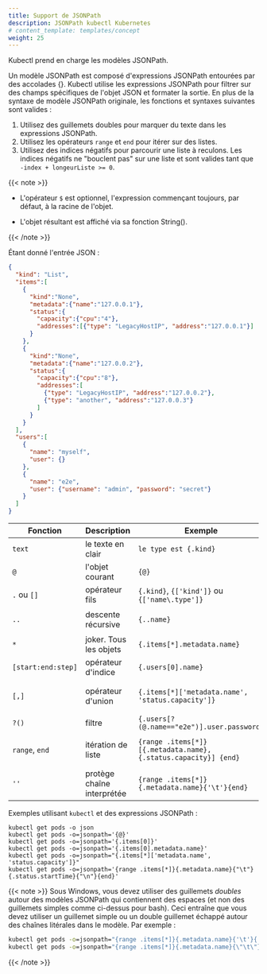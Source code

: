 ```yaml
---
title: Support de JSONPath
description: JSONPath kubectl Kubernetes
# content_template: templates/concept
weight: 25
---
```


<!-- overview -->
Kubectl prend en charge les modèles JSONPath.


<!-- body -->

Un modèle JSONPath est composé d'expressions JSONPath entourées par des accolades {}.
Kubectl utilise les expressions JSONPath pour filtrer sur des champs spécifiques de l'objet JSON et formater la sortie.
En plus de la syntaxe de modèle JSONPath originale, les fonctions et syntaxes suivantes sont valides :


1. Utilisez des guillemets doubles pour marquer du texte dans les expressions JSONPath.
2. Utilisez les opérateurs `range` et `end` pour itérer sur des listes.
3. Utilisez des indices négatifs pour parcourir une liste à reculons. Les indices négatifs ne "bouclent pas" sur une liste et sont valides tant que  `-index + longeurListe >= 0`.

{{< note >}}

- L'opérateur `$` est optionnel, l'expression commençant toujours, par défaut, à la racine de l'objet.

- L'objet résultant est affiché via sa fonction String().

{{< /note >}}

Étant donné l'entrée JSON :

```json
{
  "kind": "List",
  "items":[
    {
      "kind":"None",
      "metadata":{"name":"127.0.0.1"},
      "status":{
        "capacity":{"cpu":"4"},
        "addresses":[{"type": "LegacyHostIP", "address":"127.0.0.1"}]
      }
    },
    {
      "kind":"None",
      "metadata":{"name":"127.0.0.2"},
      "status":{
        "capacity":{"cpu":"8"},
        "addresses":[
          {"type": "LegacyHostIP", "address":"127.0.0.2"},
          {"type": "another", "address":"127.0.0.3"}
        ]
      }
    }
  ],
  "users":[
    {
      "name": "myself",
      "user": {}
    },
    {
      "name": "e2e",
      "user": {"username": "admin", "password": "secret"}
    }
  ]
}
```

Fonction            | Description                | Exemple                                                         | Résultat
--------------------|----------------------------|-----------------------------------------------------------------|------------------
`text`              | le texte en clair          | `le type est {.kind}`                                           | `le type est List`
`@`                 | l'objet courant            | `{@}`                                                           | identique à l'entrée
`.` ou `[]`         | opérateur fils             | `{.kind}`, `{['kind']}` ou `{['name\.type']}`                   | `List`
`..`                | descente récursive         | `{..name}`                                                      | `127.0.0.1 127.0.0.2 myself e2e`
`*`                 | joker. Tous les objets     | `{.items[*].metadata.name}`                                     | `[127.0.0.1 127.0.0.2]`
`[start:end:step]`  | opérateur d'indice         | `{.users[0].name}`                                              | `myself`
`[,]`               | opérateur d'union          | `{.items[*]['metadata.name', 'status.capacity']}`               | `127.0.0.1 127.0.0.2 map[cpu:4] map[cpu:8]`
`?()`               | filtre                     | `{.users[?(@.name=="e2e")].user.password}`                      | `secret`
`range`, `end`      | itération de liste         | `{range .items[*]}[{.metadata.name}, {.status.capacity}] {end}` | `[127.0.0.1, map[cpu:4]] [127.0.0.2, map[cpu:8]]`
`''`                | protège chaîne interprétée | `{range .items[*]}{.metadata.name}{'\t'}{end}`                  | `127.0.0.1    127.0.0.2`

Exemples utilisant `kubectl` et des expressions JSONPath :

```shell
kubectl get pods -o json
kubectl get pods -o=jsonpath='{@}'
kubectl get pods -o=jsonpath='{.items[0]}'
kubectl get pods -o=jsonpath='{.items[0].metadata.name}'
kubectl get pods -o=jsonpath="{.items[*]['metadata.name', 'status.capacity']}"
kubectl get pods -o=jsonpath='{range .items[*]}{.metadata.name}{"\t"}{.status.startTime}{"\n"}{end}'
```

{{< note >}}
Sous Windows, vous devez utiliser des guillemets _doubles_ autour des modèles JSONPath qui contiennent des espaces (et non des guillemets simples comme ci-dessus pour bash). Ceci entraîne que vous devez utiliser un guillemet simple ou un double guillemet échappé autour des chaînes litérales dans le modèle. Par exemple :

```cmd
kubectl get pods -o=jsonpath="{range .items[*]}{.metadata.name}{'\t'}{.status.startTime}{'\n'}{end}"
kubectl get pods -o=jsonpath="{range .items[*]}{.metadata.name}{\"\t\"}{.status.startTime}{\"\n\"}{end}"
```

{{< /note >}}


